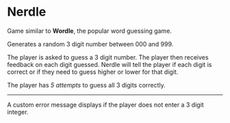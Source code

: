 # Nerdle

Game similar to **Wordle**, the popular word guessing game.

Generates a random 3 digit number between 000 and 999. 

The player is asked to guess a 3 digit number. The player then receives feedback on each digit guessed.
Nerdle will tell the player if each digit is correct or if they need to guess higher or lower for that digit.

The player has *5 attempts* to guess all 3 digits correctly.

---

A custom error message displays if the player does not enter a 3 digit integer.